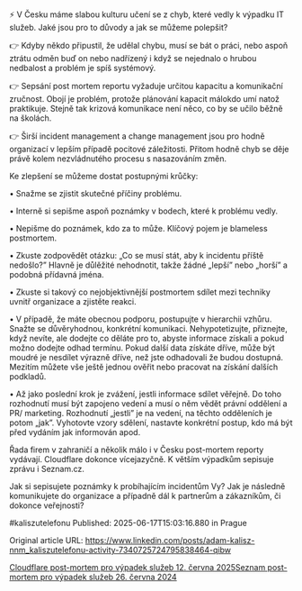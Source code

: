 ⚡ V Česku máme slabou kulturu učení se z chyb, které vedly k výpadku IT služeb. Jaké jsou pro to důvody a jak se můžeme polepšit?


👉 Kdyby někdo připustil, že udělal chybu, musí se bát o práci, nebo aspoň ztrátu odměn buď on nebo nadřízený i když se nejednalo o hrubou nedbalost a problém je spíš systémový.


👉 Sepsání post mortem reportu vyžaduje určitou kapacitu a komunikační zručnost. Obojí je problém, protože plánování kapacit málokdo umí natož praktikuje. Stejně tak krizová komunikace není něco, co by se učilo běžně na školách.


👉 Širší incident management a change management jsou pro hodně organizací v lepším případě pocitové záležitosti. Přitom hodně chyb se děje právě kolem nezvládnutého procesu s nasazováním změn.


Ke zlepšení se můžeme dostat postupnými krůčky:

• Snažme se zjistit skutečné příčiny problému.

• Interně si sepišme aspoň poznámky v bodech, které k problému vedly.

• Nepišme do poznámek, kdo za to může. Klíčový pojem je blameless postmortem.

• Zkuste zodpovědět otázku: „Co se musí stát, aby k incidentu příště nedošlo?” Hlavně je důlěžité nehodnotit, takže žádné „lepší” nebo „horší” a podobná přídavná jména.

• Zkuste si takový co nejobjektivnější postmortem sdílet mezi techniky uvnitř organizace a zjistěte reakci.

• V případě, že máte obecnou podporu, postupujte v hierarchii vzhůru. Snažte se důvěryhodnou, konkrétní komunikaci. Nehypotetizujte, přiznejte, když nevíte, ale dodejte co děláte pro to, abyste informace získali a pokud možno dodejte odhad termínu. Pokud další data získáte dříve, může být moudré je nesdílet výrazně dříve, než jste odhadovali že budou dostupná. Mezitím můžete vše ještě jednou ověřit nebo pracovat na získání dalších podkladů.

• Až jako poslední krok je zvážení, jestli informace sdílet věřejně. Do toho rozhodnutí musí být zapojeno vedení a musí o něm vědět právní oddělení a PR/ marketing. Rozhodnutí „jestli” je na vedení, na těchto odděleních je potom „jak”. Vyhotovte vzory sdělení, nastavte konkrétní postup, kdo má být před vydáním jak informován apod.


Řada firem v zahraničí a několik málo i v Česku post-mortem reporty vydávají. Cloudflare dokonce vícejazyčně. K větším výpadkům sepisuje zprávu i Seznam.cz.

Jak si sepisujete poznámky k probíhajícím incidentům Vy? Jak je následně komunikujete do organizace a případně dál k partnerům a zákazníkům, či dokonce veřejnosti?

#kaliszutelefonu
Published: 2025-06-17T15:03:16.880 in Prague

Original article URL: https://www.linkedin.com/posts/adam-kalisz-nnm_kaliszutelefonu-activity-7340725724795838464-qibw

[Cloudflare post-mortem pro výpadek služeb 12. června 2025](./media/2025-06-12-cloudflare-outage-postmortem.png)[Seznam post-mortem pro výpadek služeb 26. června 2024](./media/2024-06-26-seznam-výpadek-postmortem.png)